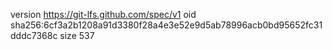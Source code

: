 version https://git-lfs.github.com/spec/v1
oid sha256:6cf3a2b1208a91d3380f28a4e3e52e9d5ab78996acb0bd95652fc31dddc7368c
size 537
